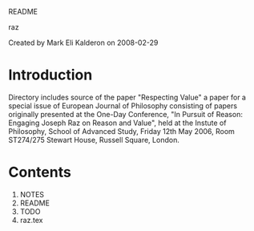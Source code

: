 README

raz

Created by Mark Eli Kalderon on 2008-02-29

# Introduction

Directory includes source of the paper "Respecting Value" a paper for a
special issue of European Journal of Philosophy consisting of papers
originally presented at the One-Day Conference, "In Pursuit of Reason:
Engaging Joseph Raz on Reason and Value", held at the Instute of Philosophy,
School of Advanced Study, Friday 12th May 2006, Room ST274/275 Stewart House,
Russell Square, London.

# Contents

1. NOTES
2. README
3. TODO
4. raz.tex